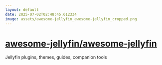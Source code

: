```yaml
---
layout: default
date: 2025-07-02T02:48:45.612334
image: assets/awesome-jellyfin_awesome-jellyfin_cropped.png
---
```


# [awesome-jellyfin/awesome-jellyfin](https://github.com/awesome-jellyfin/awesome-jellyfin)

Jellyfin plugins, themes, guides, companion tools
